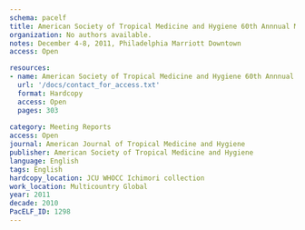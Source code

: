 ```yaml
---
schema: pacelf
title: American Society of Tropical Medicine and Hygiene 60th Annnual Meeting Program
organization: No authors available.
notes: December 4-8, 2011, Philadelphia Marriott Downtown
access: Open

resources:
- name: American Society of Tropical Medicine and Hygiene 60th Annnual Meeting Program
  url: '/docs/contact_for_access.txt'
  format: Hardcopy
  access: Open
  pages: 303
 
category: Meeting Reports
access: Open
journal: American Journal of Tropical Medicine and Hygiene
publisher: American Society of Tropical Medicine and Hygiene
language: English 
tags: English 
hardcopy_location: JCU WHOCC Ichimori collection
work_location: Multicountry Global
year: 2011
decade: 2010
PacELF_ID: 1298
---
```

